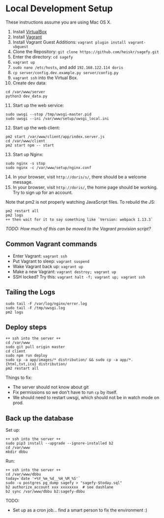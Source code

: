 Local Development Setup
=======================

These instructions assume you are using Mac OS X.

1. Install [VirtualBox](https://www.virtualbox.org/wiki/Downloads)
2. Install [Vagrant](http://downloads.vagrantup.com/)
3. Install Vagrant Guest Additions: `vagrant plugin install vagrant-vbguest`
4. Clone the Repository: `git clone https://github.com/heiskr/sagefy.git`
5. Enter the directory: `cd sagefy`
6. `vagrant up`
7. `sudo nano /etc/hosts`, and add `192.168.122.114 doris`
8. `cp server/config.dev.example.py server/config.py`
9. `vagrant ssh` into the Virtual Box.
10. Create dev data:
  ````
  cd /var/www/server
  python3 dev_data.py
  ````
11. Start up the web service:
  ````
  sudo uwsgi --stop /tmp/uwsgi-master.pid
  sudo uwsgi --ini /var/www/setup/uwsgi_local.ini
  ````
12. Start up the web client:
  ````
  pm2 start /var/www/client/app/index.server.js
  cd /var/www/client
  pm2 start npm -- start
  ````
13. Start up Nginx:
  ````
  sudo nginx -s stop
  sudo nginx -c /var/www/setup/nginx.conf
  ````
14. In your browser, visit `http://doris/s/`, there should be a welcome message.
15. In your browser, visit `http://doris/`, the home page should be working. Try to sign up for an account.

Note that pm2 is not properly watching JavaScript files. To rebuild the JS:

    pm2 restart all
    pm2 logs
    ++ then wait for it to say something like `Version: webpack 1.13.3`

_TODO: How much of this can be moved to the Vagrant provision script?_

Common Vagrant commands
-----------------------

- Enter Vagrant: `vagrant ssh`
- Put Vagrant to sleep: `vagrant suspend`
- Wake Vagrant back up: `vagrant up`
- Make a new Vagrant: `vagrant destroy; vagrant up`
- SSH locked? Try this: `vagrant halt -f; vagrant up; vagrant ssh`

Tailing the Logs
----------------

    sudo tail -F /var/log/nginx/error.log
    sudo tail -F /tmp/uwsgi.log
    pm2 logs

Deploy steps
------------

    ++ ssh into the server ++
    cd /var/www
    sudo git pull origin master
    cd client
    sudo npm run deploy
    sudo cp -a app/images/* distribution/ && sudo cp -a app/*.{html,txt,ico} distribution/
    pm2 restart all

Things to fix:

- The server should not know about git
- Fix permissions so we don't have to run `cp` by itself.
- We should need to restart uwsgi, which should not be in watch mode on prod.

Back up the database
--------------------

Set up:

    ++ ssh into the server ++
    sudo pip3 install --upgrade --ignore-installed b2
    cd /var/www
    mkdir dbbu

Run:

    ++ ssh into the server ++
    cd /var/www/dbbu
    today=`date '+%Y_%m_%d__%H_%M_%S'`
    sudo -u postgres pg_dump sagefy > "sagefy-$today.sql"
    b2 authorize_account xxx xxxxxxxx  # see dashlane
    b2 sync /var/www/dbbu b2:sagefy-dbbu

TODO:

- Set up as a cron job... find a smart person to fix the environment :)
